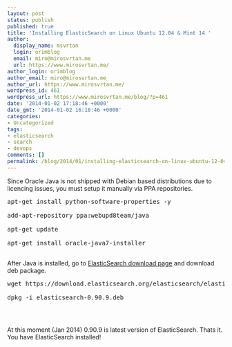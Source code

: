 ```yaml
---
layout: post
status: publish
published: true
title: 'Installing ElasticSearch on Linux Ubuntu 12.04 & Mint 14 '
author:
  display_name: msvrtan
  login: orimblog
  email: miro@mirosvrtan.me
  url: https://www.mirosvrtan.me/
author_login: orimblog
author_email: miro@mirosvrtan.me
author_url: https://www.mirosvrtan.me/
wordpress_id: 461
wordpress_url: https://www.mirosvrtan.me/blog/?p=461
date: '2014-01-02 17:18:46 +0000'
date_gmt: '2014-01-02 16:18:46 +0000'
categories:
- Uncategorized
tags:
- elasticsearch
- search
- devops
comments: []
permalink: /blog/2014/01/installing-elasticsearch-on-linux-ubuntu-12-04-mint-14/
---
```

<p>Since Oracle Java is not shipped with Debian based distributions due to licencing issues, you must setup it manually via PPA repositories.</p>
<pre lang="bash">
apt-get install python-software-properties -y<br />
add-apt-repository ppa:webupd8team/java<br />
apt-get update<br />
apt-get install oracle-java7-installer<br />
</pre></p>
<p>After Java is installed, go to <a href="http://elasticsearch.org/download/" target="_blank"> ElasticSearch download page</a> and download deb package.</p>
<pre lang="bash">
wget https://download.elasticsearch.org/elasticsearch/elasticsearch/elasticsearch-0.90.9.deb<br />
dpkg -i elasticsearch-0.90.9.deb</p>
<p></pre></p>
<p>At this moment (Jan 2014) 0.90.9 is latest version of ElasticSearch. Thats it. You have ElasticSearch installed!</p>

